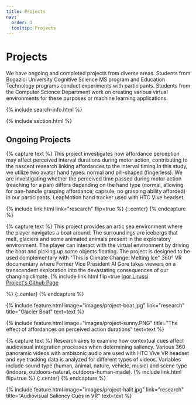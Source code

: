 ```yaml
---
title: Projects
nav:
  order: 1
  tooltip: Projects
---
```


# <i class="fas fa-microscope"></i>Projects
We have ongoing and completed projects from diverse areas. Students from Bogazici University Cognitive Science MS program and Education Technology programs conduct experiments with participants. Students from the Computer Science Department work on creating various virtual environments for these purposes or machine learning applications.

{% include search-info.html %}

{% include section.html %}

## Ongoing Projects

{% capture text %}
This project investigates how affordance perception may affect perceived interval durations during motor action, contributing to the nascent research linking affordances to the interval timing.In this study, we utilize two avatar hand types: normal and pill-shaped (fingerless). We are investigating whether the perceived time passed during motor action (reaching for a pan) differs depending on the hand type (normal, allowing for pan-handle grasping affordance; capsule, no grasping ability afforded) in our participants. LeapMotion hand tracker used with HTC Vive headset. 

{%
  include link.html
  link="research"
  flip=true
%}
{:.center}
{% endcapture %}



{% capture text %}
This project provides an artic sea environment where the player navigates a boat around. The surroundings are icebergs that melt, glaciers and some animated animals present in the exploratory environment. The player can interact with the virtual environment by driving the boat and picking up some objects floating. The project is designed to be used complementary with "This is Climate Change: Melting Ice" 360° VR documentary where Former Vice President Al Gore takes viewers on a transcendent exploration into the devastating consequences of our changing climate.
{%
  include link.html
  flip=true
  [Igor Lirussi](http://buviar.boun.edu.tr/members/lirussi-igor.html/) \
[Project's Github Page](https://github.com/igor-lirussi/VR-Boat/)

  
%}
{:.center}
{% endcapture %}

{%
  include feature.html
  image="images/project-boat.jpg"
  link="research"
  title="Glacier Boat"
  text=text
%}





{%
  include feature.html
  image="images/project-sunny.PNG"
  title="The effect of affordances on perceived action durations"
  text=text
%}


{% capture text %}
Research aims to examine how contextual cues affect audiovisual integration processes when determining saliency. Various 360 panoramic videos with ambisonic audio are used with HTC Vive VR headset and eye tracking data is analyzed for different types of videos. Variables include sound type (human, animal, nature, vehicle, music) and scene type (indoors, outdoors-natural, outdoors-human-made).
{%
  include link.html
  flip=true
%}
{:.center}
{% endcapture %}

{%
  include feature.html
  image="images/project-halit.jpg"
  link="research"
  title="Audiovisual Saliency Cues in VR"
  text=text
%}

